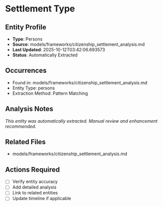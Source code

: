# Settlement Type

## Entity Profile
- **Type**: Persons
- **Source**: models/frameworks/citizenship_settlement_analysis.md
- **Last Updated**: 2025-10-12T03:42:06.693573
- **Status**: Automatically Extracted

## Occurrences
- Found in: models/frameworks/citizenship_settlement_analysis.md
- Entity Type: persons
- Extraction Method: Pattern Matching

## Analysis Notes
*This entity was automatically extracted. Manual review and enhancement recommended.*

## Related Files
- models/frameworks/citizenship_settlement_analysis.md

## Actions Required
- [ ] Verify entity accuracy
- [ ] Add detailed analysis
- [ ] Link to related entities
- [ ] Update timeline if applicable
